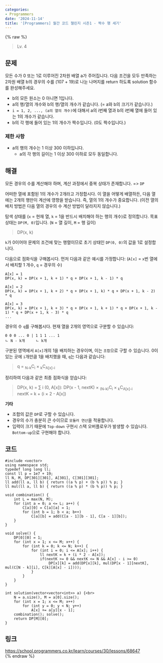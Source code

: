 ```yaml
---
categories:
- Programmers
date: '2024-11-14'
title: '[Programmers] 월간 코드 챌린지 시즌1 - 짝수 행 세기'
---
```


{% raw %}
> Lv. 4<br>

## 문제
모든 수가 0 또는 1로 이루어진 2차원 배열 a가 주어집니다. 다음 조건을 모두 만족하는 2차원 배열 b의 경우의 수를 (107  + 19)로 나눈 나머지를 return 하도록 solution 함수를 완성해주세요.

-   b의 모든 원소는 0 아니면 1입니다.
-   a의 행/열의 개수와 b의 행/열의 개수가 같습니다. (= a와 b의 크기가 같습니다.)
-   `i = 1, 2, ..., (a의 열의 개수)`에 대해서 a의 i번째 열과 b의 i번째 열에 들어 있는 1의 개수가 같습니다.
-   b의 각 행에 들어 있는 1의 개수가 짝수입니다. (0도 짝수입니다.)

### 제한 사항
-   a의 행의 개수는 1 이상 300 이하입니다.
    -   a의 각 행의 길이는 1 이상 300 이하로 모두 동일합니다.

## 해결
모든 경우의 수를 계산해야 하며, 계산 과정에서 중복 상태가 존재합니다. => `DP`<br>

어떠한 열에 포함된 1의 개수가 2개라고 가정합시다. 이 열을 어떻게 배열하든, 다음 열에는 2개의 행만이 계산에 영향을 받습니다. 즉,  열의 1의 개수가 중요합니다. (이전 열의 배치 방법은 다음 열의 경우의 수 계산 방법이 달라지지 않습니다.)

탐색 상태를 (`x` = 현재 열, `k` = 1을 반드시 배치해야 하는 행의 개수)로 정의합니다. 목표 상태는 `DP(M, 0)`입니다. (`N` = 열 길이, `M` = 행 길이)
> DP(x, k)<br>

`k`가 0이어야 문제의 조건에 맞는 행렬이므로 초기 상태인 `DP(0, 0)`의 값을 1로 설정합니다.

다음으로 점화식을 구해봅시다. 먼저 다음과 같은 예시를 가정합니다: (`A[x]` = `x`번 열에서 배치할 1 개수, `q` = 경우의 수)
```
A[x] = 1
DP(x, k) = DP(x + 1, k + 1) * q + DP(x + 1, k - 1) * q

A[x] = 2
DP(x, k) = DP(x + 1, k + 2) * q + DP(x + 1, k) * q + DP(x + 1, k - 2) * q

A[x] = 3
DP(x, k) = DP(x + 1, k + 3) * q + DP(x + 1, k + 1) * q + DP(x + 1, k - 1) * q + DP(x + 1, k - 3) * q
...
```

경우의 수 `q`를 구해봅시다. 현재 열을 2개의 영역으로 구분할 수 있습니다:
```
0 0 0 ... 0 | 1 1 1 ... 1
ㄴ N - k개     ㄴ k개
```

구분된 영역에서 `A[x]`개의 1을 배치하는 경우이며, 이는 `조합`으로 구할 수 있습니다. 0이 있는 곳에 `i`개만큼 1을 배치했을 때, `q`는 다음과 같습니다:
> q = <sub>N-k</sub>C<sub>i</sub> × <sub>k</sub>C<sub>A[x]-i</sub><br>

정리하여 다음과 같은 최종 점화식을 얻습니다:
> DP(x, k) = ∑ i (0, A[x]): DP(x - 1, nextK) × <sub>(N-k)</sub>C<sub>i</sub> × <sub>k</sub>C<sub>A[x]-i</sub><br>
> nextK = k + (i × 2 - A[x])<br>

**기타**
- 조합의 값은 `DP`로 구할 수 있습니다.
- 경우의 수가 충분히 큰 수이므로 `모듈러 연산`을 적용합니다.
- 입력이 크기 때문에 `Top-down` 구현시 스택 오버플로우가 발생할 수 있습니다. `Bottom-up`으로 구현해야 합니다.

## 코드
```
#include <vector>
using namespace std;
typedef long long ll;
const ll p = 1e7 + 19;
ll N, M, DP[301][301], A[301], C[301][301];
ll add(ll a, ll b) { return ((a % p) + (b % p)) % p; }
ll mul(ll a, ll b) { return ((a % p) * (b % p)) % p; }

void combination() {
    int L = max(N, M);
    for (int a = 0; a <= L; a++) {
        C[a][0] = C[a][a] = 1;
        for (int b = 1; b < a; b++)
            C[a][b] = add(C[a - 1][b - 1], C[a - 1][b]);
    }
}

void solve() {
    DP[0][0] = 1;
    for (int x = 1; x <= M; x++) {
        for (int k = 0; k <= N; k++) {
            for (int i = 0; i <= A[x]; i++) {
                ll nextK = k + (i * 2 - A[x]);
                if(nextK >= 0 && nextK <= N && A[x] - i >= 0)
                    DP[x][k] = add(DP[x][k], mul(DP[x - 1][nextK], mul(C[N - k][i], C[k][A[x] - i])));
            }
        }
    }
}

int solution(vector<vector<int>> a) {<br>
    N = a.size(), M = a[0].size();
    for (int x = 1; x <= M; x++)
        for (int y = 0; y < N; y++)
            A[x] += a[y][x - 1];
    combination(); solve();
    return DP[M][0];
}
```

## 링크
https://school.programmers.co.kr/learn/courses/30/lessons/68647<br>
{% endraw %}
